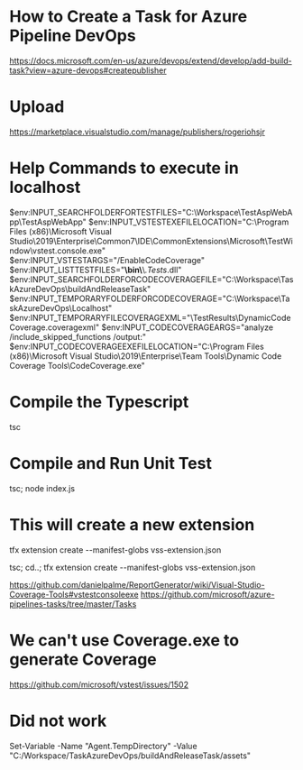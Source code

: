 
# How to Create a Task for Azure Pipeline DevOps
https://docs.microsoft.com/en-us/azure/devops/extend/develop/add-build-task?view=azure-devops#createpublisher

# Upload
https://marketplace.visualstudio.com/manage/publishers/rogeriohsjr

# Help Commands to execute in localhost
$env:INPUT_SEARCHFOLDERFORTESTFILES="C:\\Workspace\\TestAspWebApp\\TestAspWebApp"
$env:INPUT_VSTESTEXEFILELOCATION="C:\\Program Files (x86)\\Microsoft Visual Studio\\2019\\Enterprise\\Common7\\IDE\\CommonExtensions\\Microsoft\\TestWindow\\vstest.console.exe"
$env:INPUT_VSTESTARGS="/EnableCodeCoverage"
$env:INPUT_LISTTESTFILES="**\\bin\\**\\*.Tests*.dll"
$env:INPUT_SEARCHFOLDERFORCODECOVERAGEFILE="C:\\Workspace\\TaskAzureDevOps\\buildAndReleaseTask"
$env:INPUT_TEMPORARYFOLDERFORCODECOVERAGE="C:\\Workspace\\TaskAzureDevOps\\Localhost"
$env:INPUT_TEMPORARYFILECOVERAGEXML="\\TestResults\\DynamicCodeCoverage.coveragexml"
$env:INPUT_CODECOVERAGEARGS="analyze /include_skipped_functions /output:"
$env:INPUT_CODECOVERAGEEXEFILELOCATION="C:\\Program Files (x86)\\Microsoft Visual Studio\\2019\\Enterprise\\Team Tools\\Dynamic Code Coverage Tools\\CodeCoverage.exe"

# Compile the Typescript
tsc

# Compile and Run Unit Test
tsc; node index.js

# This will create a new extension
tfx extension create --manifest-globs vss-extension.json

tsc; cd..; tfx extension create --manifest-globs vss-extension.json


https://github.com/danielpalme/ReportGenerator/wiki/Visual-Studio-Coverage-Tools#vstestconsoleexe
https://github.com/microsoft/azure-pipelines-tasks/tree/master/Tasks


# We can't use Coverage.exe to generate Coverage
https://github.com/microsoft/vstest/issues/1502


# Did not work
Set-Variable -Name "Agent.TempDirectory" -Value "C:/Workspace/TaskAzureDevOps/buildAndReleaseTask/assets"